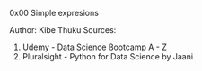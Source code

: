 0x00 Simple expresions

Author: Kibe Thuku
Sources:
1. Udemy - Data Science Bootcamp A - Z
2. Pluralsight - Python for Data Science by Jaani
